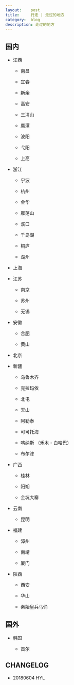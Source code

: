 ```yaml
---
layout:    post
title:     行走 | 走过的地方
category:  blog
description: 走过的地方
---
```



## 国内

- 江西

  - 南昌
  
  - 宜春
  
  - 新余
  
  - 高安
  
  - 三清山
  
  - 鹰潭
  
  - 波阳
  
  - 弋阳
  
  - 上高
  
- 浙江

  - 宁波
  
  - 杭州
  
  - 金华
  
  - 雁荡山
  
  - 溪口
  
  - 千岛湖
  
  - 桐庐
  
  - 湖州
  
- 上海
  
- 江苏

  - 南京
  
  - 苏州
  
  - 无锡
  
- 安徽

  - 合肥
  
  - 黄山
  
- 北京

- 新疆

  - 乌鲁木齐
  
  - 克拉玛依
  
  - 北屯
  
  - 天山
  
  - 阿勒泰
  
  - 可可托海
  
  - 喀纳斯 （禾木 - 白哈巴）
  
  - 布尔津
  
- 广西

  - 桂林
  
  - 阳朔
  
  - 金坑大寨
  
- 云南

  - 昆明
  
- 福建

  - 漳州 
  
  - 南靖
  
  - 厦门
  
- 陕西

  - 西安
  
  - 华山
  
  - 秦始皇兵马俑
  
## 国外

- 韩国

  - 首尔

  
  
  
  




## CHANGELOG

- 20180604 HYL
  
 
  
